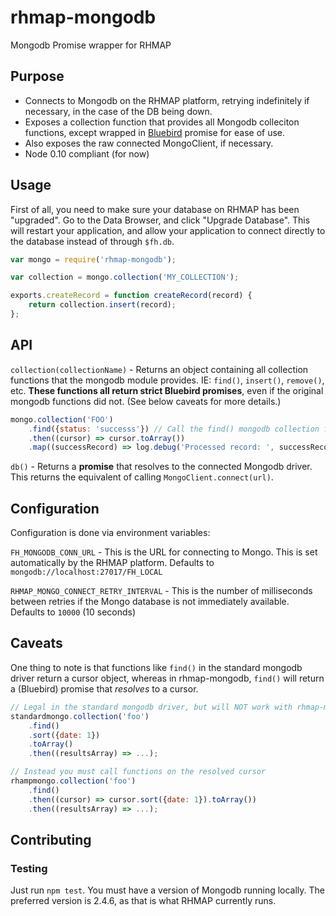 # rhmap-mongodb
Mongodb Promise wrapper for RHMAP

## Purpose
- Connects to Mongodb on the RHMAP platform, retrying indefinitely if necessary, in the case of the DB being down.
- Exposes a collection function that provides all Mongodb colleciton functions,
except wrapped in [Bluebird](https://www.npmjs.com/package/bluebird) promise for ease of use.
- Also exposes the raw connected MongoClient, if necessary.
- Node 0.10 compliant (for now)

## Usage
First of all, you need to make sure your database on RHMAP has been "upgraded". Go to the Data Browser, and click "Upgrade Database". This will restart your application, and allow your application to connect directly to the database instead of through `$fh.db`.

```js
var mongo = require('rhmap-mongodb');

var collection = mongo.collection('MY_COLLECTION');

exports.createRecord = function createRecord(record) {
    return collection.insert(record);
};
```

## API
`collection(collectionName)` - Returns an object containing all collection functions that
the mongodb module provides. IE: `find()`, `insert()`, `remove()`, etc.
**These functions all return strict Bluebird promises**, even if the original mongodb functions did not. (See below caveats for more details.)
```js
mongo.collection('FOO')
    .find({status: 'successs'}) // Call the find() mongodb collection function
    .then((cursor) => cursor.toArray())
    .map((successRecord) => log.debug('Processed record: ', successRecord)); // Returns a bluebird promise, so we can use its utility functions.
```

`db()` - Returns a **promise** that resolves to the connected Mongodb driver.
This returns the equivalent of calling `MongoClient.connect(url)`.

## Configuration
Configuration is done via environment variables:

`FH_MONGODB_CONN_URL` - This is the URL for connecting to Mongo. This is set automatically by the RHMAP platform. Defaults to `mongodb://localhost:27017/FH_LOCAL`

`RHMAP_MONGO_CONNECT_RETRY_INTERVAL` - This is the number of milliseconds between retries if the Mongo database is not immediately available. Defaults to `10000` (10 seconds)

## Caveats
One thing to note is that functions like `find()` in the standard mongodb driver return a cursor object, whereas in rhmap-mongodb, `find()` will return a (Bluebird) promise that *resolves* to a cursor.
```js
// Legal in the standard mongodb driver, but will NOT work with rhmap-mongo
standardmongo.collection('foo')
    .find()
    .sort({date: 1})
    .toArray()
    .then((resultsArray) => ...);

// Instead you must call functions on the resolved cursor
rhampmongo.collection('foo')
    .find()
    .then((cursor) => cursor.sort({date: 1}).toArray())
    .then((resultsArray) => ...);
```

## Contributing

### Testing
Just run `npm test`. You must have a version of Mongodb running locally.
The preferred version is 2.4.6, as that is what RHMAP currently runs.
